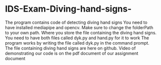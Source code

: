 # IDS-Exam-Diving-hand-signs-
The program contains code of detecting diving hand signs 
You need to have installed mediapipe and opencv. Make sure to change the folderPath to your own path. 
Where you store the file containing the diving hand signs. 
You need to have both files called dyk.py and hand.py for it to work
The program works by writing the file called dyk.py in the command prompt. 
The file containing diving hand signs are here on github.
Video of demonstrating our code is on the pdf document of our assignment document 
